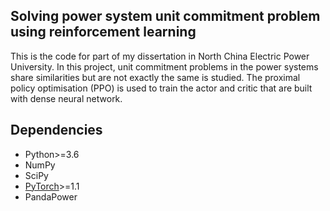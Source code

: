 ## Solving power system unit commitment problem using reinforcement learning

This is the code for part of my dissertation in North China Electric Power University. In this project, unit commitment problems in the power systems  share similarities but are not exactly the same is studied. The proximal policy optimisation (PPO) is used to train the actor and critic that are built with dense neural network.

## Dependencies

* Python>=3.6
* NumPy
* SciPy
* [PyTorch](http://pytorch.org/)>=1.1
* PandaPower
